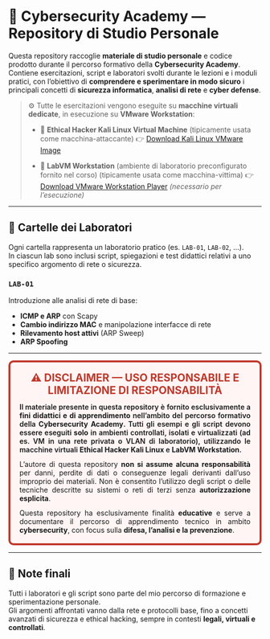 # 🧠 Cybersecurity Academy — Repository di Studio Personale

Questa repository raccoglie **materiale di studio personale** e codice prodotto durante il percorso formativo della **Cybersecurity Academy**.  
Contiene esercitazioni, script e laboratori svolti durante le lezioni e i moduli pratici, con l’obiettivo di **comprendere e sperimentare in modo sicuro** i principali concetti di **sicurezza informatica**, **analisi di rete** e **cyber defense**.


> ⚙️ Tutte le esercitazioni vengono eseguite su **macchine virtuali dedicate**, in esecuzione su **VMware Workstation**:
>
> - 🧩 **Ethical Hacker Kali Linux Virtual Machine**  (tipicamente usata come macchina-attaccante)
>   👉 [Download Kali Linux VMware Image](https://www.kali.org/get-kali/#kali-virtual-machines)
>
> - 🧱 **LabVM Workstation** (ambiente di laboratorio preconfigurato fornito nel corso)  (tipicamente usata come macchina-vittima)
>   👉 [Download VMware Workstation Player](https://www.vmware.com/products/workstation-player.html) *(necessario per l’esecuzione)*


---

## 📂 Cartelle dei Laboratori

Ogni cartella rappresenta un laboratorio pratico (es. `LAB-01`, `LAB-02`, ...).  
In ciascun lab sono inclusi script, spiegazioni e test didattici relativi a uno specifico argomento di rete o sicurezza.

### `LAB-01`
Introduzione alle analisi di rete di base:
- **ICMP e ARP** con Scapy  
- **Cambio indirizzo MAC** e manipolazione interfacce di rete  
- **Rilevamento host attivi** (ARP Sweep)  
- **ARP Spoofing**

---

<div align="center" style="border:4px solid #c0392b; padding:18px; border-radius:10px; background:#fff5f5;">

  <h2 style="margin:0; color:#c0392b;">⚠️ DISCLAIMER — USO RESPONSABILE E LIMITAZIONE DI RESPONSABILITÀ</h2>

  <p style="margin:12px 0 0; font-weight:600; max-width:800px; text-align:justify;">
  Il materiale presente in questa repository è fornito esclusivamente a <strong>fini didattici e di apprendimento</strong> nell’ambito del percorso formativo della <strong>Cybersecurity Academy</strong>.
  Tutti gli esempi e gli script devono essere eseguiti <strong>solo</strong> in ambienti controllati, isolati e virtualizzati
  (ad es. VM in una rete privata o VLAN di laboratorio), utilizzando le macchine virtuali <strong>Ethical Hacker Kali Linux</strong> e <strong>LabVM Workstation</strong>.
  </p>

  <p style="margin:12px 0 0; text-align:justify;">
  L’autore di questa repository <strong>non si assume alcuna responsabilità</strong> per danni, perdite di dati o conseguenze legali derivanti dall’uso improprio dei materiali.
  Non è consentito l’utilizzo degli script o delle tecniche descritte su sistemi o reti di terzi senza <strong>autorizzazione esplicita</strong>.
  </p>

  <p style="margin:12px 0 0; text-align:justify;">
  Questa repository ha esclusivamente finalità <strong>educative</strong> e serve a documentare il percorso di apprendimento tecnico
  in ambito <strong>cybersecurity</strong>, con focus sulla <strong>difesa, l’analisi e la prevenzione</strong>.
  </p>

</div>

---

## 🧾 Note finali
Tutti i laboratori e gli script sono parte del mio percorso di formazione e sperimentazione personale.  
Gli argomenti affrontati vanno dalla rete e protocolli base, fino a concetti avanzati di sicurezza e ethical hacking, sempre in contesti **legali, virtuali e controllati**.
